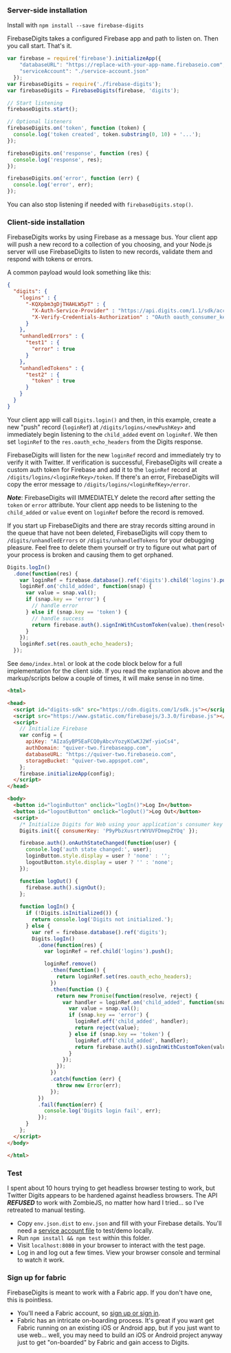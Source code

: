 ### Server-side installation

Install with ```npm install --save firebase-digits```

FirebaseDigits takes a configured Firebase app and path to listen on. Then you call start. That's it.

```javascript
var firebase = require('firebase').initializeApp({
    "databaseURL": "https://replace-with-your-app-name.firebaseio.com",
    "serviceAccount": "./service-account.json"
  });
var FirebaseDigits = require('./firebase-digits');
var firebaseDigits = FirebaseDigits(firebase, 'digits');

// Start listening
firebaseDigits.start();

// Optional listeners
firebaseDigits.on('token', function (token) {
  console.log('token created', token.substring(0, 10) + '...');
});

firebaseDigits.on('response', function (res) {
  console.log('response', res);
});

firebaseDigits.on('error', function (err) {
  console.log('error', err);
});
```

You can also stop listening if needed with ```firebaseDigits.stop()```.

### Client-side installation

FirebaseDigits works by using Firebase as a message bus. Your client app will push a new record to a collection of you choosing, and your Node.js server will use FirebaseDigits to listen to new records, validate them and respond with tokens or errors. 

A common payload would look something like this:

```json
{
  "digits": {
    "logins" : {
      "-KQXpbm3gDjTHAHLW5pT" : {
        "X-Auth-Service-Provider" : "https://api.digits.com/1.1/sdk/account.json",
        "X-Verify-Credentials-Authorization" : "OAuth oauth_consumer_key=\"asdfadsfadf\", oauth_nonce=\"767769010737995777-adfasfadsf\", oauth_signature=\"dfadfadsfs\", oauth_signature_method=\"HMAC-SHA1\", oauth_timestamp=\"1472684522\", oauth_token=\"767769010737995777-adfadsfdaf\", oauth_version=\"1.0\""
      }
    },
    "unhandledErrors" : {
      "test1" : {
        "error" : true
      }
    },
    "unhandledTokens" : {
      "test2" : {
        "token" : true
      }
    }
  } 
}
```

Your client app will call ```Digits.login()``` and then, in this example, create a new "push" record (```loginRef```) at ```/digits/logins/<newPushKey>``` and immediately begin listening to the ```child_added``` event on ```loginRef```. We then set ```loginRef``` to the ```res.oauth_echo_headers``` from the Digits response. 

FirebaseDigits will listen for the new ```loginRef``` record and immediately try to verify it with Twitter. If verification is successful, FirebaseDigits will create a custom auth token for Firebase and add it to the ```loginRef``` record at ```/digits/logins/<loginRefKey>/token```. If there's an error, FirebaseDigits will copy the error message to ```/digits/logins/<loginRefKey>/error```.

***Note***: FirebaseDigits will IMMEDIATELY delete the record after setting the ```token``` or ```error``` attribute. Your client app needs to be listening to the ```child_added``` or ```value``` event on ```loginRef``` before the record is removed.

If you start up FirebaseDigits and there are stray records sitting around in the queue that have not been deleted, FirebaseDigits will copy them to ```/digits/unhandledErrors``` or ```/digits/unhandledTokens``` for your debugging pleasure. Feel free to delete them yourself or try to figure out what part of your process is broken and causing them to get orphaned.  

```javascript
Digits.logIn()
  .done(function(res) {
    var loginRef = firebase.database().ref('digits').child('logins').push();
    loginRef.on('child_added', function(snap) {
      var value = snap.val();
      if (snap.key == 'error') {
        // handle error
      } else if (snap.key == 'token') {
        // handle success
        return firebase.auth().signInWithCustomToken(value).then(resolve, reject);
      } 
    });
    loginRef.set(res.oauth_echo_headers);
  });

```

See ```demo/index.html``` or look at the code block below for a full implementation for the client side. If you read the explanation above and the markup/scripts below a couple of times, it will make sense in no time.

```html
<html>

<head>
  <script id="digits-sdk" src="https://cdn.digits.com/1/sdk.js"></script>
  <script src="https://www.gstatic.com/firebasejs/3.3.0/firebase.js"></script>
  <script>
    // Initialize Firebase
    var config = {
      apiKey: "AIzaSyBP5EaFCQ0yAbcvYozyKCwKJ2Wf-yioCs4",
      authDomain: "quiver-two.firebaseapp.com",
      databaseURL: "https://quiver-two.firebaseio.com",
      storageBucket: "quiver-two.appspot.com",
    };
    firebase.initializeApp(config);
  </script>
</head>

<body>
  <button id="loginButton" onclick="logIn()">Log In</button>
  <button id="logoutButton" onclick="logOut()">Log Out</button>
  <script>
    /* Initialize Digits for Web using your application's consumer key that Fabric generated */
    Digits.init({ consumerKey: 'P9yPbzXusrtrWYUVFDmepZYOq' });

    firebase.auth().onAuthStateChanged(function(user) {
      console.log('auth state changed:', user);
      loginButton.style.display = user ? 'none' : '';
      logoutButton.style.display = user ? '' : 'none';
    });

    function logOut() {
      firebase.auth().signOut();
    };
    
    function logIn() {
      if (!Digits.isInitialized()) {
        return console.log('Digits not initialized.');
      } else {
        var ref = firebase.database().ref('digits');
        Digits.logIn()
          .done(function(res) {
            var loginRef = ref.child('logins').push();

            loginRef.remove()
              .then(function() {
                return loginRef.set(res.oauth_echo_headers);    
              })
              .then(function () {
                return new Promise(function(resolve, reject) {
                  var handler = loginRef.on('child_added', function(snap) {
                    var value = snap.val();
                    if (snap.key == 'error') {
                      loginRef.off('child_added', handler);
                      return reject(value);
                    } else if (snap.key == 'token') {
                      loginRef.off('child_added', handler);
                      return firebase.auth().signInWithCustomToken(value).then(resolve, reject);
                    } 
                  });  
                });
              })
              .catch(function (err) {
                throw new Error(err);
              });
          })
          .fail(function(err) {
            console.log('Digits login fail', err);
          });
      }
    };
  </script>
</body>

</html>
```

### Test

I spent about 10 hours trying to get headless browser testing to work, but Twitter Digits appears to be hardened against headless browsers. The API ***REFUSED*** to work with ZombieJS, no matter how hard I tried... so I've retreated to manual testing.

- Copy ```env.json.dist``` to ```env.json``` and fill with your Firebase details. You'll need a [service account file](https://firebase.google.com/docs/server/setup) to test/demo locally.
- Run ```npm install && npm test``` within this folder.
- Visit ```localhost:8080``` in your browser to interact with the test page.
- Log in and log out a few times. View your browser console and terminal to watch it work.

### Sign up for fabric

FirebaseDigits is meant to work with a Fabric app. If you don't have one, this is pointless.

- You'll need a Fabric account, so [sign up or sign in](https://fabric.io/sign_up).
- Fabric has an intricate on-boarding process. It's great if you want get Fabric running on an existing iOS or Android app, but if you just want to use web... well, you may need to build an iOS or Android project anyway just to get "on-boarded" by Fabric and gain access to Digits. 
 
